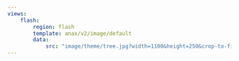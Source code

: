 ```yaml
---
views:
    flash:
        region: flash
        template: anax/v2/image/default
        data:
            src: "image/theme/tree.jpg?width=1100&height=250&crop-to-fit&area=0,0,30,0"
---
```

